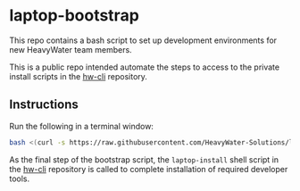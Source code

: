 # laptop-bootstrap

This repo contains a bash script to set up development environments for new HeavyWater team members.

This is a public repo intended automate the steps to access to the private install scripts in the [hw-cli](https://github.com/HeavyWater-Solutions/hw-cli) repository.

## Instructions

Run the following in a terminal window:

```bash
bash <(curl -s https://raw.githubusercontent.com/HeavyWater-Solutions/laptop-bootstrap/master/bootstrap.sh)
```

As the final step of the bootstrap script, the `laptop-install` shell script in the [hw-cli](https://github.com/HeavyWater-Solutions/hw-cli) repository is called to complete installation of required developer tools.
